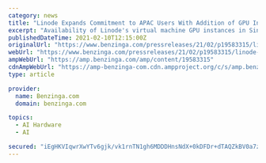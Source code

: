 ```yaml
---
category: news
title: "Linode Expands Commitment to APAC Users With Addition of GPU Instances to Singapore Data Center"
excerpt: "Availability of Linode's virtual machine GPU instances in Singapore gives growing APAC customer base a cost-competitive alternative to hyperscale cloud providers in the"
publishedDateTime: 2021-02-10T12:15:00Z
originalUrl: "https://www.benzinga.com/pressreleases/21/02/p19583315/linode-expands-commitment-to-apac-users-with-addition-of-gpu-instances-to-singapore-data-center"
webUrl: "https://www.benzinga.com/pressreleases/21/02/p19583315/linode-expands-commitment-to-apac-users-with-addition-of-gpu-instances-to-singapore-data-center"
ampWebUrl: "https://amp.benzinga.com/amp/content/19583315"
cdnAmpWebUrl: "https://amp-benzinga-com.cdn.ampproject.org/c/s/amp.benzinga.com/amp/content/19583315"
type: article

provider:
  name: Benzinga.com
  domain: benzinga.com

topics:
  - AI Hardware
  - AI

secured: "iEgHKVIqwrXwYTv6gjk/vk1rnTN1gh6MDDDHnsNdX+0kDFDr+dTAQZkBV0a7zN5Ki7yPvOAlH/Htc1WBomZNefEyl9ky/zS+yGxkpLezROE8l0vJA0noIiRzM7oyvT0K1onlbwEFw3Jhe+M7/WvHqAfg3yqT8kAxxvYt4oNsJ98h29vuDK1ASnIIsySq2l5AdTPSJFGGe7GXyZQWm0p+/rrD/xpdbBbS0Th3zrD+bwM4tJPG1JUIlUSpYo5OYFnXQqVsFuu/jfSTOckg6Lx0Q+ekATxB6mJnvLdHOzNHpgnkctt5hmNWqWLJtJP9tuSK7Ofy6FyP6+KMB+wGHV6YhQT+9gs7LLd4WkeTnAydpRM=;V3mVqZx//467GO/BMCeXLg=="
---
```


